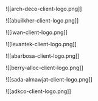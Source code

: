 ![[arch-deco-client-logo.png]]

![[abuilkher-client-logo.png]]

![[iwan-client-logo.png]]

![[levantek-client-logo.png]]

![[abarbosa-client-logo.png]]

![[berry-alloc-client-logo.png]]

![[sada-almawjat-client-logo.png]]

![[adkco-client-logo.png]]
